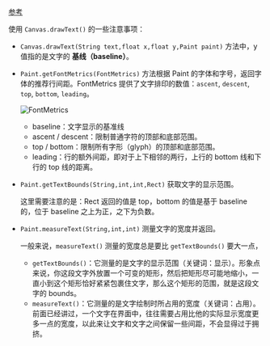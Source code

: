 [参考](http://hencoder.com/ui-1-3/)



使用 `Canvas.drawText()` 的一些注意事项：

* `Canvas.drawText(String text,float x,float y,Paint paint)` 方法中，y 值指的是文字的  **基线（baseline）**。

* `Paint.getFontMetrics(FontMetrics)` 方法根据 Paint 的字体和字号，返回字体的推荐行间距。FontMetrics 提供了文字排印的数值：`ascent`, `descent`, `top`, `bottom`, `leading`。

  ![FontMetrics](https://ws3.sinaimg.cn/large/52eb2279ly1fig66iud3gj20ik0bn41l.jpg)

  * baseline：文字显示的基准线
  * ascent / descent：限制普通字符的顶部和底部范围。
  * top / bottom：限制所有字形（glyph）的顶部和底部范围。
  * leading：行的额外间距，即对于上下相邻的两行，上行的 bottom 线和下行的 top 线的距离。

* `Paint.getTextBounds(String,int,int,Rect)` 获取文字的显示范围。

  这里需要注意的是：Rect 返回的值是 top，bottom 的值是基于 baseline 的，位于 baseline 之上为正，之下为负数。

* `Paint.measureText(String,int,int)` 测量文字的宽度并返回。

  一般来说，`measureText()` 测量的宽度总是要比 `getTextBounds()` 要大一点，

  * `getTextBounds()`：它测量的是文字的显示范围（关键词：显示）。形象点来说，你这段文字外放置一个可变的矩形，然后把矩形尽可能地缩小，一直小到这个矩形恰好紧紧包裹住文字，那么这个矩形的范围，就是这段文字的 bounds。
  * `measureText()`：它测量的是文字绘制时所占用的宽度（关键词：占用）。前面已经讲过，一个文字在界面中，往往需要占用比他的实际显示宽度更多一点的宽度，以此来让文字和文字之间保留一些间距，不会显得过于拥挤。

